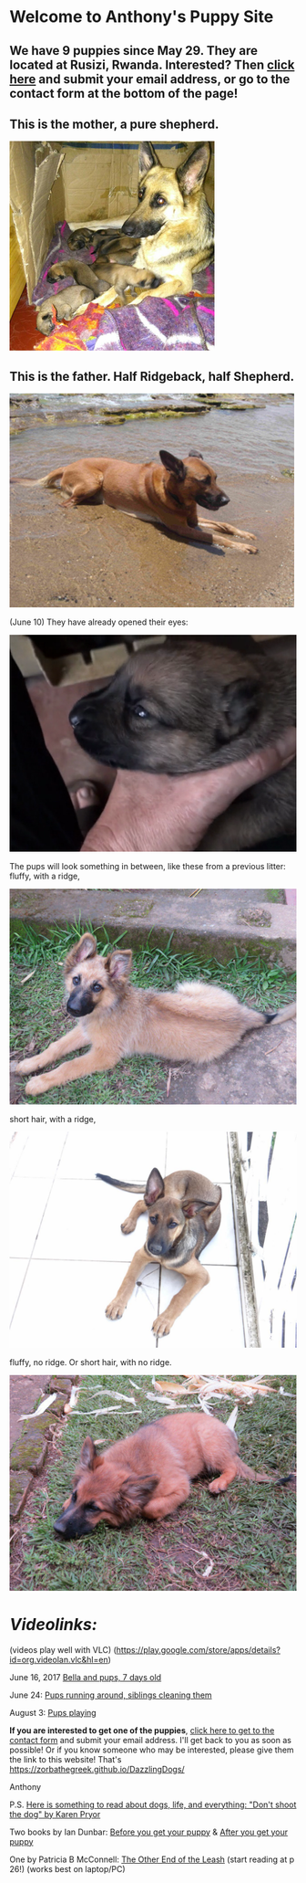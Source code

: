 # **Welcome to Anthony's Puppy Site**
## We have 9 puppies since May 29. They are located at Rusizi, Rwanda. Interested? Then [click here](contactform.html) and submit your email address, or go to the contact form at the bottom of the page!  

## **This is the mother, a pure shepherd.**
![Bella with nine](./img/BellaWithNinePuppies_new.JPG)
## This is the father. Half Ridgeback, half Shepherd.
![Nero](./img/Nero_new.JPG)

(June 10) They have already opened their eyes: 

![eyes open](./img/eyes_open.PNG)

The pups will look something in between, like these from a previous litter:
fluffy, with a ridge,

![pups1.Runde](./mix1.JPG)

short hair, with a ridge,

![pups1.Runde](./mix2.JPG)

fluffy, no ridge. Or short hair, with no ridge. 

![pups1.Runde](./mix3.JPG)

# *Videolinks:* 
(videos play well with VLC) (https://play.google.com/store/apps/details?id=org.videolan.vlc&hl=en)

June 16, 2017 [Bella and pups, 7 days old](https://zorbathegreek.github.io/DazzlingDogs/videos/bella_and_pups_7_days_old.flv)

June 24: [Pups running around, siblings cleaning them](https://zorbathegreek.github.io/DazzlingDogs/videos/pups_running_around_sibling_cleaning_them.flv)

August 3: [Pups playing](https://zorbathegreek.github.io/DazzlingDogs/videos/Pups_playing.flv)

**If you are interested to get one of the puppies**, [click here to get to the contact form](./contactform.html) and submit your email address. I'll get back to you as soon as possible! Or if you know someone who may be interested, please give them the link to this website! That's https://zorbathegreek.github.io/DazzlingDogs/ 

Anthony

P.S. [Here is something to read about dogs, life, and everything: "Don't shoot the dog" by Karen Pryor](https://archive.org/download/DontShootTheDog/Dont-shoot-the-dog.pdf)

Two books by Ian Dunbar: [Before you get your puppy](http://www.dogstardaily.com/files/downloads/BEFORE_You_Get_Your_Puppy.pdf) & [After you get your puppy](http://www.dogstardaily.com/files/downloads/AFTER_You_Get_Your_Puppy.pdf)

One by Patricia B McConnell: [The Other End of the Leash](https://www.scribd.com/doc/76581766/The-Other-End-of-the-Leash#page=26) (start reading at p 26!) (works best on laptop/PC)


